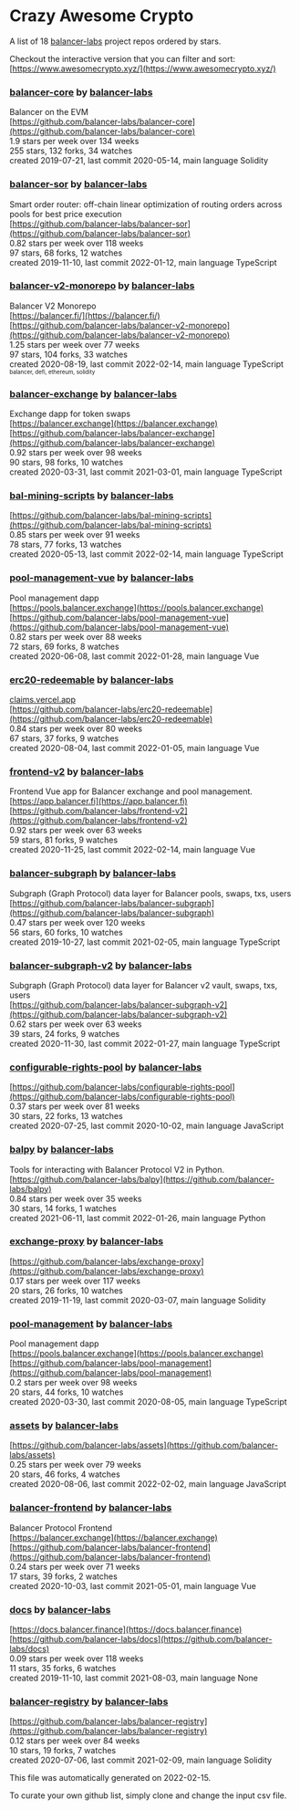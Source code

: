# Crazy Awesome Crypto
A list of 18 [balancer-labs](https://github.com/balancer-labs) project repos ordered by stars.  

Checkout the interactive version that you can filter and sort: 
[https://www.awesomecrypto.xyz/](https://www.awesomecrypto.xyz/)  


### [balancer-core](https://github.com/balancer-labs/balancer-core) by [balancer-labs](https://github.com/balancer-labs)  
Balancer on the EVM  
[https://github.com/balancer-labs/balancer-core](https://github.com/balancer-labs/balancer-core)  
1.9 stars per week over 134 weeks  
255 stars, 132 forks, 34 watches  
created 2019-07-21, last commit 2020-05-14, main language Solidity  


### [balancer-sor](https://github.com/balancer-labs/balancer-sor) by [balancer-labs](https://github.com/balancer-labs)  
Smart order router: off-chain linear optimization of routing orders across pools for best price execution  
[https://github.com/balancer-labs/balancer-sor](https://github.com/balancer-labs/balancer-sor)  
0.82 stars per week over 118 weeks  
97 stars, 68 forks, 12 watches  
created 2019-11-10, last commit 2022-01-12, main language TypeScript  


### [balancer-v2-monorepo](https://github.com/balancer-labs/balancer-v2-monorepo) by [balancer-labs](https://github.com/balancer-labs)  
Balancer V2 Monorepo  
[https://balancer.fi/](https://balancer.fi/)  
[https://github.com/balancer-labs/balancer-v2-monorepo](https://github.com/balancer-labs/balancer-v2-monorepo)  
1.25 stars per week over 77 weeks  
97 stars, 104 forks, 33 watches  
created 2020-08-19, last commit 2022-02-14, main language TypeScript  
<sub><sup>balancer, defi, ethereum, solidity</sup></sub>


### [balancer-exchange](https://github.com/balancer-labs/balancer-exchange) by [balancer-labs](https://github.com/balancer-labs)  
Exchange dapp for token swaps  
[https://balancer.exchange](https://balancer.exchange)  
[https://github.com/balancer-labs/balancer-exchange](https://github.com/balancer-labs/balancer-exchange)  
0.92 stars per week over 98 weeks  
90 stars, 98 forks, 10 watches  
created 2020-03-31, last commit 2021-03-01, main language TypeScript  


### [bal-mining-scripts](https://github.com/balancer-labs/bal-mining-scripts) by [balancer-labs](https://github.com/balancer-labs)  
  
[https://github.com/balancer-labs/bal-mining-scripts](https://github.com/balancer-labs/bal-mining-scripts)  
0.85 stars per week over 91 weeks  
78 stars, 77 forks, 13 watches  
created 2020-05-13, last commit 2022-02-14, main language TypeScript  


### [pool-management-vue](https://github.com/balancer-labs/pool-management-vue) by [balancer-labs](https://github.com/balancer-labs)  
Pool management dapp  
[https://pools.balancer.exchange](https://pools.balancer.exchange)  
[https://github.com/balancer-labs/pool-management-vue](https://github.com/balancer-labs/pool-management-vue)  
0.82 stars per week over 88 weeks  
72 stars, 69 forks, 8 watches  
created 2020-06-08, last commit 2022-01-28, main language Vue  


### [erc20-redeemable](https://github.com/balancer-labs/erc20-redeemable) by [balancer-labs](https://github.com/balancer-labs)  
  
[claims.vercel.app](claims.vercel.app)  
[https://github.com/balancer-labs/erc20-redeemable](https://github.com/balancer-labs/erc20-redeemable)  
0.84 stars per week over 80 weeks  
67 stars, 37 forks, 9 watches  
created 2020-08-04, last commit 2022-01-05, main language Vue  


### [frontend-v2](https://github.com/balancer-labs/frontend-v2) by [balancer-labs](https://github.com/balancer-labs)  
Frontend Vue app for Balancer exchange and pool management.  
[https://app.balancer.fi](https://app.balancer.fi)  
[https://github.com/balancer-labs/frontend-v2](https://github.com/balancer-labs/frontend-v2)  
0.92 stars per week over 63 weeks  
59 stars, 81 forks, 9 watches  
created 2020-11-25, last commit 2022-02-14, main language Vue  


### [balancer-subgraph](https://github.com/balancer-labs/balancer-subgraph) by [balancer-labs](https://github.com/balancer-labs)  
Subgraph (Graph Protocol) data layer for Balancer pools, swaps, txs, users  
[https://github.com/balancer-labs/balancer-subgraph](https://github.com/balancer-labs/balancer-subgraph)  
0.47 stars per week over 120 weeks  
56 stars, 60 forks, 10 watches  
created 2019-10-27, last commit 2021-02-05, main language TypeScript  


### [balancer-subgraph-v2](https://github.com/balancer-labs/balancer-subgraph-v2) by [balancer-labs](https://github.com/balancer-labs)  
Subgraph (Graph Protocol) data layer for Balancer v2 vault, swaps, txs, users  
[https://github.com/balancer-labs/balancer-subgraph-v2](https://github.com/balancer-labs/balancer-subgraph-v2)  
0.62 stars per week over 63 weeks  
39 stars, 24 forks, 9 watches  
created 2020-11-30, last commit 2022-01-27, main language TypeScript  


### [configurable-rights-pool](https://github.com/balancer-labs/configurable-rights-pool) by [balancer-labs](https://github.com/balancer-labs)  
  
[https://github.com/balancer-labs/configurable-rights-pool](https://github.com/balancer-labs/configurable-rights-pool)  
0.37 stars per week over 81 weeks  
30 stars, 22 forks, 13 watches  
created 2020-07-25, last commit 2020-10-02, main language JavaScript  


### [balpy](https://github.com/balancer-labs/balpy) by [balancer-labs](https://github.com/balancer-labs)  
Tools for interacting with Balancer Protocol V2 in Python.   
[https://github.com/balancer-labs/balpy](https://github.com/balancer-labs/balpy)  
0.84 stars per week over 35 weeks  
30 stars, 14 forks, 1 watches  
created 2021-06-11, last commit 2022-01-26, main language Python  


### [exchange-proxy](https://github.com/balancer-labs/exchange-proxy) by [balancer-labs](https://github.com/balancer-labs)  
  
[https://github.com/balancer-labs/exchange-proxy](https://github.com/balancer-labs/exchange-proxy)  
0.17 stars per week over 117 weeks  
20 stars, 26 forks, 10 watches  
created 2019-11-19, last commit 2020-03-07, main language Solidity  


### [pool-management](https://github.com/balancer-labs/pool-management) by [balancer-labs](https://github.com/balancer-labs)  
Pool management dapp  
[https://pools.balancer.exchange](https://pools.balancer.exchange)  
[https://github.com/balancer-labs/pool-management](https://github.com/balancer-labs/pool-management)  
0.2 stars per week over 98 weeks  
20 stars, 44 forks, 10 watches  
created 2020-03-30, last commit 2020-08-05, main language TypeScript  


### [assets](https://github.com/balancer-labs/assets) by [balancer-labs](https://github.com/balancer-labs)  
  
[https://github.com/balancer-labs/assets](https://github.com/balancer-labs/assets)  
0.25 stars per week over 79 weeks  
20 stars, 46 forks, 4 watches  
created 2020-08-06, last commit 2022-02-02, main language JavaScript  


### [balancer-frontend](https://github.com/balancer-labs/balancer-frontend) by [balancer-labs](https://github.com/balancer-labs)  
Balancer Protocol Frontend  
[https://balancer.exchange](https://balancer.exchange)  
[https://github.com/balancer-labs/balancer-frontend](https://github.com/balancer-labs/balancer-frontend)  
0.24 stars per week over 71 weeks  
17 stars, 39 forks, 2 watches  
created 2020-10-03, last commit 2021-05-01, main language Vue  


### [docs](https://github.com/balancer-labs/docs) by [balancer-labs](https://github.com/balancer-labs)  
  
[https://docs.balancer.finance](https://docs.balancer.finance)  
[https://github.com/balancer-labs/docs](https://github.com/balancer-labs/docs)  
0.09 stars per week over 118 weeks  
11 stars, 35 forks, 6 watches  
created 2019-11-10, last commit 2021-08-03, main language None  


### [balancer-registry](https://github.com/balancer-labs/balancer-registry) by [balancer-labs](https://github.com/balancer-labs)  
  
[https://github.com/balancer-labs/balancer-registry](https://github.com/balancer-labs/balancer-registry)  
0.12 stars per week over 84 weeks  
10 stars, 19 forks, 7 watches  
created 2020-07-06, last commit 2021-02-09, main language Solidity  


This file was automatically generated on 2022-02-15.  

To curate your own github list, simply clone and change the input csv file.  